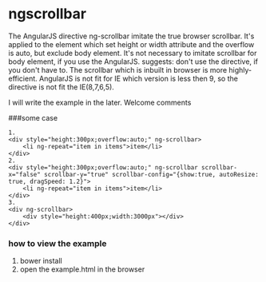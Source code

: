 ngscrollbar
===========

The AngularJS directive ng-scrollbar imitate the true browser scrollbar.
It's applied to the element which set height or width attribute and the overflow is auto, but exclude body element.
It's not necessary to imitate scrollbar for body element, if you use the AngularJS.
suggests: don't use the directive, if you don't have to. The scrollbar which is inbuilt in browser is more highly-efficient.
AngularJS is not fit for IE which version is less then 9, so the directive is not fit the IE(8,7,6,5).

I will write the example in the later.
Welcome comments

###some case
```
1.
<div style="height:300px;overflow:auto;" ng-scrollbar>
    <li ng-repeat="item in items">item</li>
</div>
2.
<div style="height:300px;overflow:auto;" ng-scrollbar scrollbar-x="false" scrollbar-y="true" scrollbar-config="{show:true, autoResize: true, dragSpeed: 1.2}">
    <li ng-repeat="item in items">item</li>
</div>
3.
<div ng-scrollbar>
    <div style="height:400px;width:3000px"></div>
</div>
```

### how to view the example
1. bower install
2. open the example.html in the browser

